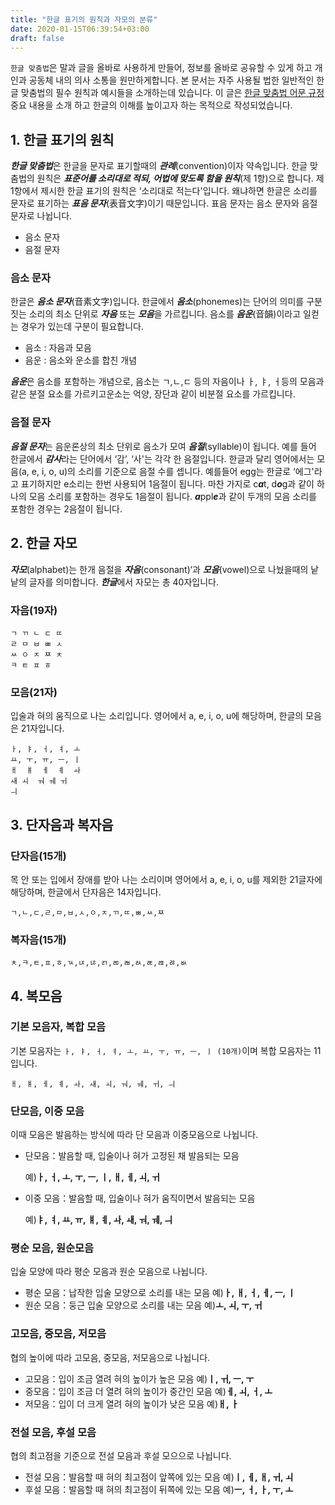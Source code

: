 ```yaml
---
title: "한글 표기의 원칙과 자모의 분류"
date: 2020-01-15T06:39:54+03:00
draft: false
---
```


`한글 맞춤법`은 말과 글을 올바로 사용하게 만들어, 정보를 올바로 공유할 수 있게 하고 개인과 공동체 내의 의사 소통을 원만하게합니다. 본 문서는 자주 사용될 법한 일반적인 한글 맞춤법의 필수 원칙과 예시들을 소개하는데 있습니다. 이 글은 [한글 맞춤법 어문 규정](https://www.korean.go.kr/front/etcData/etcDataView.do?mn_id=46&etc_seq=545&pageIndex=1) 중요 내용을 소개 하고 한글의 이해를 높이고자 하는 목적으로 작성되었습니다.



## 1. 한글 표기의 원칙

***한글 맞춤법***은 한글을 문자로 표기할때의 ***관례***(convention)이자 약속입니다. 한글 맞춤법의 원칙은 ***표준어를 소리대로 적되, 어법에 맞도록 함을 원칙***(제 1항)으로 합니다. 제 1항에서 제시한 한글 표기의 원칙은 ‘소리대로 적는다'입니다. 왜냐하면 한글은 소리를 문자로 표기하는 ***표음 문자***(表音文字)이기 때문입니다. 표음 문자는 음소 문자와 음절 문자로 나뉩니다.

- 음소 문자
- 음절 문자



### 음소 문자

한글은 ***음소 문자***(音素文字)입니다. 한글에서 ***음소***(phonemes)는 단어의 의미를 구분짓는 소리의 최소 단위로 ***자음*** 또는 ***모음***을 가르킵니다. 음소를 ***음운***(音韻)이라고 일컫는 경우가 있는데 구분이 필요합니다.

- 음소 : 자음과 모음
- 음운 : 음소와 운소를 합친 개념

***음운***은 음소를 포함하는 개념으로, 음소는 ㄱ,ㄴ,ㄷ 등의 자음이나 ㅏ, ㅑ, ㅓ등의 모음과 같은 분절 요소를 가르키고운소는 억양, 장단과 같이 비분절 요소를 가르킵니다.



### 음절 문자

***음절 문자***는 음운론상의 최소 단위로 음소가 모여 ***음절***(syllable)이 됩니다. 예를 들어 한글에서 ***감사***라는 단어에서 ‘감’, ‘사'는 각각 한 음절입니다. 한글과 달리 영어에서는 모음(a, e, i, o, u)의 소리를 기준으로 음절 수를 셉니다. 예를들어 egg는 한글로 ‘에그'라고 표기하지만 e소리는 한번 사용되어 1음절이 됩니다. 마찬 가지로 c***a***t, d***o***g과 같이 하나의 모음 소리를 포함하는 경우도 1음절이 됩니다. ***a***ppl***e***과 같이 두개의 모음 소리를 포함한 경우는 2음절이 됩니다.



## 2. 한글 자모

***자모***(alphabet)는 한개 음절을 ***자음***(consonant)‘과 ***모음***(vowel)으로 나눴을때의 낱낱의 글자를 의미합니다. ***한글***에서 자모는 총 40자입니다.



### 자음(19자)

```
ㄱ ㄲ ㄴ ㄷ ㄸ
ㄹ ㅁ ㅂ ㅃ ㅅ
ㅆ ㅇ ㅈ ㅉ ㅊ
ㅋ ㅌ ㅍ ㅎ
```



### 모음(21자)

입술과 혀의 움직으로 나는 소리입니다. 영어에서 a, e, i, o, u에 해당하며, 한글의 모음은 21자입니다.

```
ㅏ, ㅑ, ㅓ, ㅕ, ㅗ
ㅛ, ㅜ, ㅠ, ㅡ, ㅣ
ㅐ  ㅒ  ㅔ  ㅖ  ㅘ 
ㅙ ㅚ  ㅝ ㅞ ㅟ  
ㅢ
```



## 3. 단자음과 복자음



### 단자음(15개)

목 안 또는 입에서 장애를 받아 나는 소리이며 영어에서 a, e, i, o, u를 제외한 21글자에 해당하며, 한글에서 단자음은 14자입니다.

```
ㄱ,ㄴ,ㄷ,ㄹ,ㅁ,ㅂ,ㅅ,ㅇ,ㅈ,ㄲ,ㄸ,ㅃ,ㅆ,ㅉ
```



### 복자음(15개)

```
ㅊ,ㅋ,ㅌ,ㅍ,ㅎ,ㄳ,ㄵ,ㄶ,ㄺ,ㄻ,ㄼ,ㄽ,ㄾ,ㄿ,ㅀ,ㅄ
```



## 4. 복모음



### 기본 모음자, 복합 모음

기본 모음자는 `ㅏ, ㅑ, ㅓ, ㅕ, ㅗ, ㅛ, ㅜ, ㅠ, ㅡ, ㅣ (10개)`이며 복합 모음자는 11입니다.

```
ㅐ, ㅒ, ㅔ, ㅖ, ㅘ, ㅙ, ㅚ, ㅝ, ㅞ, ㅟ, ㅢ
```



### 단모음, 이중 모음

이때 모음은 발음하는 방식에 따라 단 모음과 이중모음으로 나뉩니다.

- 단모음：발음할 때, 입술이나 혀가 고정된 채 발음되는 모음

  예)**ㅏ, ㅓ, ㅗ, ㅜ, ㅡ, ㅣ, ㅐ, ㅔ, ㅚ, ㅟ**

- 이중 모음：발음할 때, 입술이나 혀가 움직이면서 발음되는 모음

  예)**ㅑ, ㅕ, ㅛ, ㅠ, ㅒ, ㅖ, ㅘ, ㅙ, ㅝ, ㅞ, ㅢ**



### 평순 모음, 원순모음

입술 모양에 따라 평순 모음과 원순 모음으로 나뉩니다.

- 평순 모음：납작한 입술 모양으로 소리를 내는 모음 예)**ㅏ, ㅐ, ㅓ, ㅔ, ㅡ, ㅣ**
- 원순 모음：둥근 입술 모양으로 소리를 내는 모음 예)**ㅗ, ㅚ, ㅜ, ㅟ**



### 고모음, 중모음, 저모음

협의 높이에 따라 고모음, 중모음, 저모음으로 나뉩니다.

- 고모음：입이 조금 열려 혀의 높이가 높은 모음 예)**ㅣ, ㅟ, ㅡ, ㅜ**
- 중모음：입이 조금 더 열려 혀의 높이가 중간인 모음 예)**ㅔ, ㅚ, ㅓ, ㅗ**
- 저모음：입이 더 크게 열려 혀의 높이가 낮은 모음 예)**ㅐ, ㅏ**



### 전설 모음, 후설 모음

협의 최고점을 기준으로 전설 모음과 후설 모으으로 나뉩니다.

- 전설 모음：발음할 때 혀의 최고점이 앞쪽에 있는 모음 예)**ㅣ, ㅔ, ㅐ, ㅟ, ㅚ**
- 후설 모음：발음할 때 혀의 최고점이 뒤쪽에 있는 모음 예)**ㅡ, ㅓ, ㅏ, ㅜ, ㅗ**







